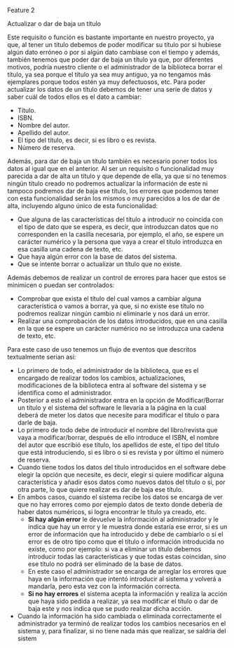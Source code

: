 Feature 2

Actualizar o dar de baja un título

Este requisito o función es bastante importante en nuestro proyecto, ya que, al tener un título debemos de poder modificar su título por si hubiese algún dato erróneo o por si algún dato cambiase con el tiempo y además, también tenemos que poder dar de baja un título ya que, por diferentes motivos, podría nuestro cliente o el administrador de la biblioteca borrar el título, ya sea porque el título ya sea muy antiguo, ya no tengamos más ejemplares porque todos estén ya muy defectuosos, etc.
Para poder actualizar los datos de un título debemos de tener una serie de datos y saber cuál de todos ellos es el dato a cambiar: 
- Título.
- ISBN.
- Nombre del autor.
- Apellido del autor.
- El tipo del título, es decir, si es libro o es revista.
- Número de reserva.

Además, para dar de baja un título también es necesario poner todos los datos al igual que en el anterior.
Al ser un requisito o funcionalidad muy parecida a dar de alta un título y que depende de ella, ya que si no tenemos ningún título creado no podremos actualizar la información de este ni tampoco podremos dar de baja ese título, los errores que podemos tener con esta funcionalidad serán los mismos o muy parecidos a los de dar de alta, incluyendo alguno único de esta funcionalidad:

- Que alguna de las características del título a introducir no coincida con el tipo de dato que se espera, es decir, que introduzcan datos que no corresponden en la casilla necesaria, por ejemplo, el año, se espere un carácter numérico y la persona que vaya a crear el título introduzca en esa casilla una cadena de texto, etc.
- Que haya algún error con la base de datos del sistema.
- Que se intente borrar o actualizar un título que no existe.

Además debemos de realizar un control de errores para hacer que estos se minimicen o puedan ser controlados:
- Comprobar que exista el título del cual vamos a cambiar alguna característica o vamos a borrar, ya que, si no existe ese título no podremos realizar ningún cambio ni eliminarle y nos dará un error.
- Realizar una comprobación de los datos introducidos, que en una casilla en la que se espere un carácter numérico no se introduzca una cadena de texto, etc.

Para este caso de uso tenemos un flujo de eventos que descritos textualmente serian así:
- Lo primero de todo, el administrador de la biblioteca, que es el encargado de realizar todos los cambios, actualizaciones, modificaciones de la biblioteca entra al software del sistema y se identifica como el administrador.
- Posterior a esto el administrador entra en la opción de Modificar/Borrar un título y el sistema del software le llevaría a la página en la cual deberá de meter los datos que necesite para modificar el título o para darle de baja.
- Lo primero de todo debe de introducir el nombre del libro/revista que vaya a modificar/borrar, después de ello introduce el ISBN, el nombre del autor que escribió ese título, los apellidos de este, el tipo del título que está introduciendo, si es libro o si es revista y por último el número de reserva.
- Cuando tiene todos los datos del título introducidos en el software debe elegir la opción que necesite, es decir, elegir si quiere modificar alguna característica y añadir esos datos como nuevos datos del título o si, por otra parte, lo que quiere realizar es dar de baja ese título.
- En ambos casos, cuando el sistema recibe los datos se encarga de ver que no hay errores como por ejemplo datos de texto donde debería de haber datos numéricos, si logra encontrar le título ya creado, etc.
    - **Si hay algún error** le devuelve la información al administrador y le indica que hay un error y le muestra donde estaría ese error, si es un error de información          que ha introducido y debe de cambiarlo o si el error es de otro tipo como que el título o información introducida no existe, como por ejemplo: si va a eliminar un título debemos introducir todas las características y que todas estas coincidan, sino ese título no podrá ser eliminado de la base de datos.
    - En este caso el administrador se encarga de arreglar los errores que haya en la información que intentó introducir al sistema y volverá a mandarla, pero esta vez con la información correcta.
    - **Si no hay errores** el sistema acepta la información y realiza la acción que haya sido pedida a realizar, ya sea modificar el título o dar de baja este y nos indica que se pudo realizar dicha acción.
- Cuando la información ha sido cambiada o eliminada correctamente el administrador ya terminó de realizar todos los cambios necesarios en el sistema y, para finalizar, si no tiene nada más que realizar, se saldría del sistem
